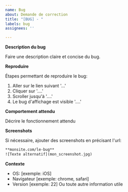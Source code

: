 ```yaml
---
name: Bug
about: Demande de correction
title: "[BUG] - "
labels: bug
assignees: ''

---
```


**Description du bug**

Faire une description claire et concise du bug.

**Reproduire**

Étapes permettant de reproduire le bug:
1. Aller sur le lien suivant '...'
2. Cliquer sur '....'
3. Scroller jusqu'à  '....'
4. Le bug d'affichage est visible '....'

**Comportement attendu**

Décrire le fonctionnement attendu

**Screenshots**

Si nécessaire, ajouter des screenshots en précisant l'url:
```txt
**monsite.com/le-bug**
![Texte alternatif](mon_screenshot.jpg)
```

**Contexte**

 - OS: [exemple: iOS]
 - Navigateur [exemple: chrome, safari]
 - Version [exemple: 22]
Ou toute autre information utile

